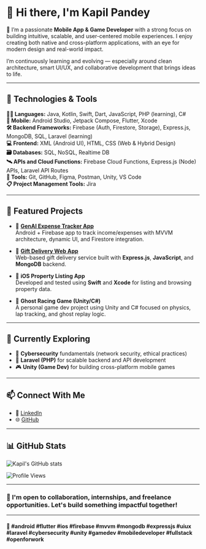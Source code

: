 # 👋 Hi there, I'm Kapil Pandey

🚀 I’m a passionate **Mobile App & Game Developer** with a strong focus on building intuitive, scalable, and user-centered mobile experiences. I enjoy creating both native and cross-platform applications, with an eye for modern design and real-world impact.

I’m continuously learning and evolving — especially around clean architecture, smart UI/UX, and collaborative development that brings ideas to life.

---

## 🔧 Technologies & Tools

**👨‍💻 Languages:** Java, Kotlin, Swift, Dart, JavaScript, PHP (learning), C#  
**📱 Mobile:** Android Studio, Jetpack Compose, Flutter, Xcode  
**🛠 Backend Frameworks:** Firebase (Auth, Firestore, Storage), Express.js, MongoDB, SQL, Laravel (learning)  
**💻 Frontend:** XML (Android UI), HTML, CSS (Web & Hybrid Design)  
**🗃️ Databases:** SQL, NoSQL, Realtime DB  
**🛰️ APIs and Cloud Functions:** Firebase Cloud Functions, Express.js (Node) APIs, Laravel API Routes  
**🧰 Tools:** Git, GitHub, Figma, Postman, Unity, VS Code  
**📋 Project Management Tools:** Jira  

---

## 📂 Featured Projects

- 🔹 [**GenAI Expense Tracker App**](https://github.com/KapilPandey94/genai-expense-tracker)  
  Android + Firebase app to track income/expenses with MVVM architecture, dynamic UI, and Firestore integration.

- 🔹 [**Gift Delivery Web App**](https://github.com/KapilPandey94/gift-delivery-server)  
  Web-based gift delivery service built with **Express.js**, **JavaScript**, and **MongoDB** backend.

- 🔹 **iOS Property Listing App**  
  Developed and tested using **Swift** and **Xcode** for listing and browsing property data.

- 🔹 **Ghost Racing Game (Unity/C#)**  
  A personal game dev project using Unity and C# focused on physics, lap tracking, and ghost replay logic.

---

## 🌱 Currently Exploring

- 🔐 **Cybersecurity** fundamentals (network security, ethical practices)  
- 🧩 **Laravel (PHP)** for scalable backend and API development  
- 🎮 **Unity (Game Dev)** for building cross-platform mobile games

---

## 📫 Connect With Me

- 💼 [LinkedIn](https://www.linkedin.com/in/kapil-pandey-568353318/)
- 🌐 [GitHub](https://github.com/KapilPandey94)

---

## 📊 GitHub Stats

![Kapil's GitHub stats](https://github-readme-stats.vercel.app/api?username=KapilPandey94&show_icons=true&theme=radical)

![Profile Views](https://komarev.com/ghpvc/?username=KapilPandey94&label=Profile%20Views&color=0e75b6&style=flat)

---

### 💬 I'm open to collaboration, internships, and freelance opportunities. Let's build something impactful together!

---

#### 🔖 #android #flutter #ios #firebase #mvvm #mongodb #expressjs #uiux #laravel #cybersecurity #unity #gamedev #mobiledeveloper #fullstack #openforwork

